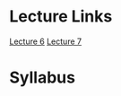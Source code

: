 # Lecture Links
[Lecture 6](obsidian://open?vault=obsidian_notes&file=Class%20Lectures%2FFall_2023%2FComputer%20Networks%2FLectures%2Fcomputer%20networks%20lecture%206)
[Lecture 7](obsidian://open?vault=obsidian_notes&file=Class%20Lectures%2FFall_2023%2FComputer%20Networks%2FLectures%2Fcomputer%20networks%20lecture%207)


# Syllabus



